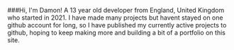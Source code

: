 ###Hi, I'm Damon!
A 13 year old developer from England, United Kingdom who started in 2021.
I have made many projects but havent stayed on one github account for long, so I have published my currently active projects to github, hoping to keep making more and building a bit of a portfolio on this site.
